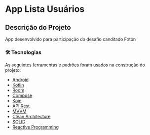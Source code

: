# App Lista Usuários

## Descrição do Projeto
<p>App desenvolvido para participação do desafio canditado Fóton</p>

### 🛠 Tecnologias
As seguintes ferramentas e padrões foram usados na construção do projeto:

- [Android](https://developer.android.com)
- [Kotlin](https://https://kotlinlang.org)
- [Room](https://developer.android.com/jetpack/androidx/releases/room)
- [Compose](https://developer.android.com/jetpack/androidx/releases/compose)
- [Koin](https://insert-koin.io/)
- [API Rest](https://reqres.in)
- [MVVM](https://en.wikipedia.org/wiki/Model%E2%80%93view%E2%80%93viewmodel)
- [Clean Architecture](https://blog.cleancoder.com/uncle-bob/2012/08/13/the-clean-architecture.html)
- [SOLID](https://en.wikipedia.org/wiki/SOLID)
- [Reactive Programming](https://en.wikipedia.org/wiki/Reactive_programming)


